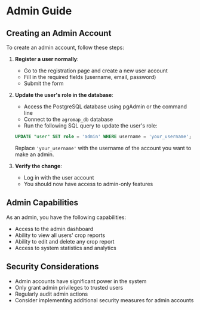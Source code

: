 # Admin Guide

## Creating an Admin Account

To create an admin account, follow these steps:

1. **Register a user normally**:
   - Go to the registration page and create a new user account
   - Fill in the required fields (username, email, password)
   - Submit the form

2. **Update the user's role in the database**:
   - Access the PostgreSQL database using pgAdmin or the command line
   - Connect to the `agromap_db` database
   - Run the following SQL query to update the user's role:

   ```sql
   UPDATE "user" SET role = 'admin' WHERE username = 'your_username';
   ```

   Replace `'your_username'` with the username of the account you want to make an admin.

3. **Verify the change**:
   - Log in with the user account
   - You should now have access to admin-only features

## Admin Capabilities

As an admin, you have the following capabilities:

- Access to the admin dashboard
- Ability to view all users' crop reports
- Ability to edit and delete any crop report
- Access to system statistics and analytics

## Security Considerations

- Admin accounts have significant power in the system
- Only grant admin privileges to trusted users
- Regularly audit admin actions
- Consider implementing additional security measures for admin accounts
